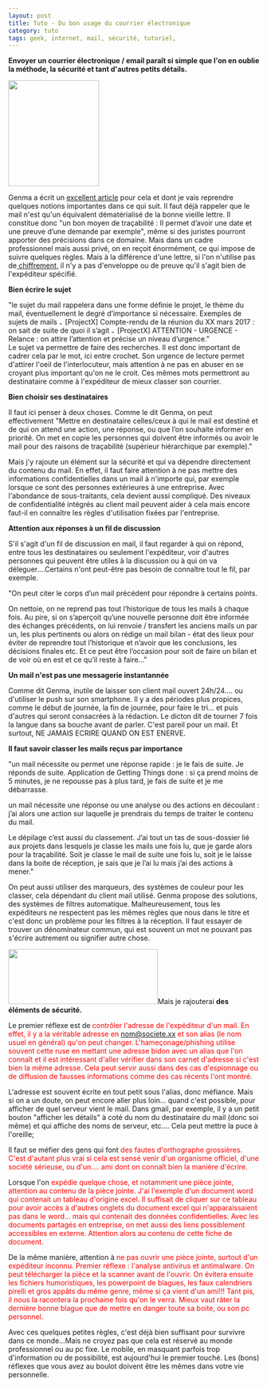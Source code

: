 ```yaml
---
layout: post
title: Tuto - Du bon usage du courrier électronique
category: tuto
tags: geek, internet, mail, sécurité, tutoriel, 
---
```

**Envoyer un courrier électronique / email paraît si simple que l'on en oublie la méthode, la sécurité et tant d'autres petits détails.**

<img class="" src="https://upload.wikimedia.org/wikipedia/commons/3/36/Penny_black.jpg" width="182" height="212" />

Genma a écrit un <a href="https://blog.genma.fr/?Lifehacking-et-la-gestion-des-mails">excellent article</a> pour cela et dont je vais reprendre quelques notions importantes dans ce qui suit. Il faut déjà rappeler que le mail n'est qu'un équivalent dématérialisé de la bonne vieille lettre. Il constitue donc "un bon moyen de traçabilité : Il permet d’avoir une date et une preuve d’une demande par exemple", même si des juristes pourront apporter des précisions dans ce domaine. Mais dans un cadre professionnel mais aussi privé, on en reçoit énormément, ce qui impose de suivre quelques règles. Mais à la différence d'une lettre, si l'on n'utilise pas de<a href="https://cheziceman.wordpress.com/2015/06/10/tuto-crypter-chiffrer-et-signer-ses-emails-sur-son-smartphone-et-son-pc-windows/"> chiffrement,</a> il n'y a pas d'enveloppe ou de preuve qu'il s'agit bien de l'expéditeur spécifié.

**Bien écrire le sujet**

"le sujet du mail rappelera dans une forme définie le projet, le thème du mail, éventuellement le degré d’importance si nécessaire. Exemples de sujets de mails
<img class="puce" src="https://blog.genma.fr/squelettes-dist/puce.gif" alt="-" width="8" height="11" /> [ProjectX] Compte-rendu de la réunion du XX mars 2017 : on sait de suite de quoi il s’agit
<img class="puce" src="https://blog.genma.fr/squelettes-dist/puce.gif" alt="-" width="8" height="11" /> [ProjectX] ATTENTION - URGENCE - Relance : on attire l’attention et précise un niveau d’urgence."<br class="autobr" />Le sujet va permettre de faire des recherches. Il est donc important de cadrer cela par le mot, ici entre crochet. Son urgence de lecture permet d'attirer l'oeil de l'interlocuteur, mais attention à ne pas en abuser en se croyant plus important qu'on ne le croit. Ces mêmes mots permettront au destinataire comme à l'expéditeur de mieux classer son courrier.

**Bien choisir ses destinataires**

Il faut ici penser à deux choses. Comme le dit Genma, on peut effectivement "Mettre en destinataire celles/ceux à qui le mail est destiné et de qui on attend une action, une réponse, ou que l’on souhaite informer en priorité. On met en copie les personnes qui doivent être informés ou avoir le mail pour des raisons de traçabilité (supérieur hiérarchique par exemple)."

Mais j'y rajoute un élément sur la sécurité et qui va dépendre directement du contenu du mail. En effet, il faut faire attention à ne pas mettre des informations confidentielles dans un mail à n'importe qui, par exemple lorsque ce sont des personnes extérieures à une entreprise. Avec l'abondance de sous-traitants, cela devient aussi compliqué. Des niveaux de confidentialité intégrés au client mail peuvent aider à cela mais encore faut-il en connaître les règles d'utilisation fixées par l'entreprise.

**Attention aux réponses à un fil de discussion**

S'il s'agit d'un fil de discussion en mail, il faut regarder à qui on répond, entre tous les destinataires ou seulement l'expéditeur, voir d'autres personnes qui peuvent être utiles à la discussion ou à qui on va déleguer....Certains n'ont peut-être pas besoin de connaître tout le fil, par exemple.

"On peut citer le corps d’un mail précédent pour répondre à certains points.

On nettoie, on ne reprend pas tout l’historique de tous les mails à chaque fois. Au pire, si on s’aperçoit qu’une nouvelle personne doit être informée des échanges précédents, on lui renvoie / transfert les anciens mails un par un, les plus pertinents ou alors on rédige un mail bilan - état des lieux pour éviter de reprendre tout l’historique et n’avoir que les conclusions, les décisions finales etc. Et ce peut être l’occasion pour soit de faire un bilan et de voir où en est et ce qu’il reste à faire..."

**Un mail n'est pas une messagerie instantannée**

Comme dit Genma, inutile de laisser son client mail ouvert 24h/24.... ou d'utiliser le push sur son smartphone. Il y a des périodes plus propices, comme le début de journée, la fin de journée, pour faire le tri... et puis d'autres qui seront consacrées à la rédaction. Le dicton dit de tourner 7 fois la langue dans sa bouche avant de parler. C'est pareil pour un mail. Et surtout, NE JAMAIS ECRIRE QUAND ON EST ENERVE.

**Il faut savoir classer les mails reçus par importance**

"un mail nécessite ou permet une réponse rapide : je le fais de suite. Je réponds de suite. Application de Getting Things done : si ça prend moins de 5 minutes, je ne repousse pas à plus tard, je fais de suite et je me débarrasse.

un mail nécessite une réponse ou une analyse ou des actions en découlant : j’ai alors une action sur laquelle je prendrais du temps de traiter le contenu du mail.

Le dépilage c’est aussi du classement. J’ai tout un tas de sous-dossier lié aux projets dans lesquels je classe les mails une fois lu, que je garde alors pour la traçabilité. Soit je classe le mail de suite une fois lu, soit je le laisse dans la boite de réception, je sais que je l’ai lu mais j’ai des actions à mener."

On peut aussi utiliser des marqueurs, des systèmes de couleur pour les classer, cela dépendant du client mail utilisé. Genma propose des solutions, des systèmes de filtres automatique. Malheureusement, tous les expéditeurs ne respectent pas les mêmes règles que nous dans le titre et c'est donc un problème pour les filtres à la réception. Il faut essayer de trouver un dénominateur commun, qui est souvent un mot ne pouvant pas s'écrire autrement ou signifier autre chose.

<img class="aligncenter size-medium wp-image-19755" src="https://cheziceman.files.wordpress.com/2017/05/danger.png?w=300" alt="" width="300" height="110" />Mais je rajouterai **des éléments de sécurité.**

Le premier réflexe est de <span style="color:#ff0000;">contrôler l'adresse de l'expéditeur d'un mail. En effet, il y a la véritable adresse en nom@societe.xx et son alias (le nom usuel en général) qu'on peut changer. L'hameçonage/phishing utilise souvent cette ruse en mettant une adresse bidon avec un alias que l'on connaît et il est intéressant d'aller vérifier dans son carnet d'adresse si c'est bien la même adresse. Cela peut servir aussi dans des cas d'espionnage ou de diffusion de fausses informations comme des cas récents l'ont montré.

L'adresse est souvent écrite en tout petit sous l'alias, donc méfiance. Mais si on a un doute, on peut encore aller plus loin... quand c'est possible, pour afficher de quel serveur vient le mail. Dans gmail, par exemple, il y a un petit bouton "afficher les détails" à coté du nom du destinataire du mail (donc soi même) et qui affiche des noms de serveur, etc.... Cela peut mettre la puce à l'oreille;

Il faut se méfier des gens qui font <span style="color:#ff0000;">des fautes d'orthographe grossières. C'est d'autant plus vrai si cela est sensé venir d'un organisme officiel, d'une société sérieuse, ou d'un.... ami dont on connaît bien la manière d'écrire.

Lorsque l'on<span style="color:#ff0000;"> expédie quelque chose, et notamment une <span style="color:#ff0000;">pièce jointe, attention au contenu de la pièce jointe. J'ai l'exemple d'un document word qui contenait un tableau d'origine excel. Il suffisait de cliquer sur ce tableau pour avoir accès à d'autres onglets du document excel qui n'apparaissaient pas dans le word... mais qui contenait des données confidentielles. Avec les documents partagés en entreprise, on met aussi des liens possiblement accessibles en externe. Attention alors au contenu de cette fiche de document.

De la même manière, attention à <span style="color:#ff0000;">ne pas ouvrir une pièce jointe, surtout d'un expéditeur inconnu. Premier réflexe : l'analyse antivirus et antimalware. On peut télécharger la pièce et la scanner avant de l'ouvrir. On évitera ensuite les fichiers humoristiques, les powerpoint de blagues, les faux calendriers pirelli et gros appâts du même genre, même si ça vient d'un ami!!! Tant pis, il nous la racontera la prochaine fois qu'on le verra. Mieux vaut râter la dernière bonne blague que de mettre en danger toute sa boite, ou son pc personnel.

Avec ces quelques petites règles, c'est déjà bien suffisant pour survivre dans ce monde...Mais ne croyez pas que cela est réservé au monde professionnel ou au pc fixe. Le mobile, en masquant parfois trop d'information ou de possibilité, est aujourd'hui le premier touché. Les (bons) réflexes que vous avez au boulot doivent être les mêmes dans votre vie personnelle.
